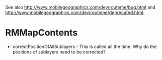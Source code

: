 See also http://www.mobilegeographics.com/dev/routeme/bug.html and http://www.mobilegeographics.com/dev/routeme/deprecated.html.

# RMMapContents #
  * correctPositionOfAllSublayers - This is called all the time.  Why do the positions of sublayers need to be corrected?